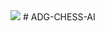<img src="https://raw.githubusercontent.com/ADGVLOGS/ADG-ML-AI-Website/main/static/chessicon.svg">
# ADG-CHESS-AI

